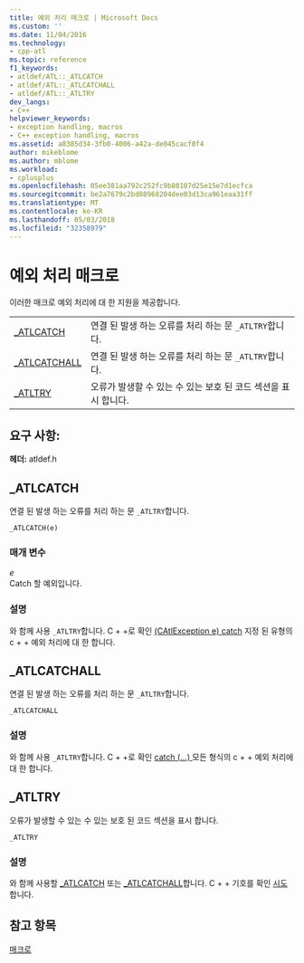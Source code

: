 ```yaml
---
title: 예외 처리 매크로 | Microsoft Docs
ms.custom: ''
ms.date: 11/04/2016
ms.technology:
- cpp-atl
ms.topic: reference
f1_keywords:
- atldef/ATL::_ATLCATCH
- atldef/ATL::_ATLCATCHALL
- atldef/ATL::_ATLTRY
dev_langs:
- C++
helpviewer_keywords:
- exception handling, macros
- C++ exception handling, macros
ms.assetid: a8385d34-3fb0-4006-a42a-de045cacf0f4
author: mikeblome
ms.author: mblome
ms.workload:
- cplusplus
ms.openlocfilehash: 05ee381aa792c252fc9b80107d25e15e7d1ecfca
ms.sourcegitcommit: be2a7679c2bd80968204dee03d13ca961eaa31ff
ms.translationtype: MT
ms.contentlocale: ko-KR
ms.lasthandoff: 05/03/2018
ms.locfileid: "32358979"
---
```

# <a name="exception-handling-macros"></a>예외 처리 매크로
이러한 매크로 예외 처리에 대 한 지원을 제공합니다.  
  
|||  
|-|-|  
|[_ATLCATCH](#_atlcatch)|연결 된 발생 하는 오류를 처리 하는 문 `_ATLTRY`합니다.|  
|[_ATLCATCHALL](#_atlcatchall)|연결 된 발생 하는 오류를 처리 하는 문 `_ATLTRY`합니다.|  
|[_ATLTRY](#_atltry)|오류가 발생할 수 있는 수 있는 보호 된 코드 섹션을 표시 합니다.|  
  
## <a name="requirements"></a>요구 사항:
**헤더:** atldef.h

##  <a name="_atlcatch"></a>  _ATLCATCH  
 연결 된 발생 하는 오류를 처리 하는 문 `_ATLTRY`합니다.  
  
```
_ATLCATCH(e)
```  
  
### <a name="parameters"></a>매개 변수  
 *e*  
 Catch 할 예외입니다.  
  
### <a name="remarks"></a>설명  
 와 함께 사용 `_ATLTRY`합니다. C + +로 확인 [(CAtlException e) catch](../../cpp/try-throw-and-catch-statements-cpp.md) 지정 된 유형의 c + + 예외 처리에 대 한 합니다.  
  
##  <a name="_atlcatchall"></a>  _ATLCATCHALL  
 연결 된 발생 하는 오류를 처리 하는 문 `_ATLTRY`합니다.  
  
```
_ATLCATCHALL
```  
  
### <a name="remarks"></a>설명  
 와 함께 사용 `_ATLTRY`합니다. C + +로 확인 [catch (...) ](../../cpp/try-throw-and-catch-statements-cpp.md) 모든 형식의 c + + 예외 처리에 대 한 합니다.  
  
##  <a name="_atltry"></a>  _ATLTRY  
 오류가 발생할 수 있는 수 있는 보호 된 코드 섹션을 표시 합니다.  
  
```
_ATLTRY
```  
  
### <a name="remarks"></a>설명  
 와 함께 사용할 [_ATLCATCH](#_atlcatch) 또는 [_ATLCATCHALL](#_atlcatchall)합니다. C + + 기호를 확인 [시도](../../cpp/try-throw-and-catch-statements-cpp.md)합니다.  
  
## <a name="see-also"></a>참고 항목  
 [매크로](../../atl/reference/atl-macros.md)
